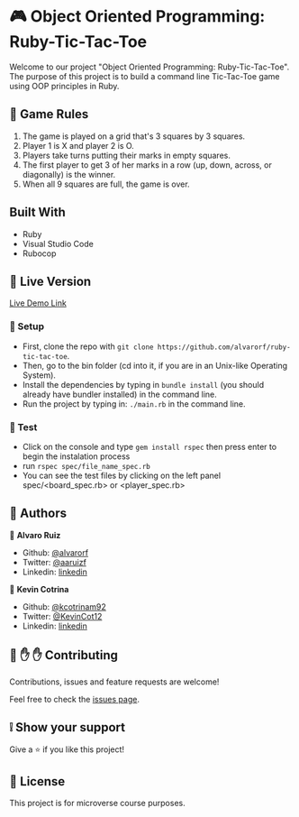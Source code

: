 # :video_game: Object Oriented Programming: Ruby-Tic-Tac-Toe 

Welcome to our project "Object Oriented Programming: Ruby-Tic-Tac-Toe". The purpose of this project is to build a command line Tic-Tac-Toe game using OOP principles in Ruby.

## :hammer: Game Rules
  1. The game is played on a grid that's 3 squares by 3 squares.
  2. Player 1 is X and player 2 is O.
  3. Players take turns putting their marks in empty squares.
  4. The first player to get 3 of her marks in a row (up, down, across, or diagonally) is the winner.
  5. When all 9 squares are full, the game is over.

## Built With

- Ruby
- Visual Studio Code
- Rubocop

## :red_circle: Live Version

  [Live Demo Link](https://repl.it/@kevincotrina/Tic-Tac-Toe#main.rb)

### :construction_worker: Setup

- First, clone the repo with `git clone https://github.com/alvarorf/ruby-tic-tac-toe`.
- Then, go to the bin folder (cd into it, if you are in an Unix-like Operating System).
- Install the dependencies by typing in `bundle install` (you should already have bundler installed) in the command line.
- Run the project by typing in: `./main.rb` in the command line.

### :memo: Test
- Click on the console and type `gem install rspec` then press enter to begin the instalation process
- run `rspec spec/file_name_spec.rb`
- You can see the test files by clicking on the left panel spec/<board_spec.rb> or <player_spec.rb>

## :bust_in_silhouette: Authors

👤 **Alvaro Ruiz**

- Github: [@alvarorf](https://github.com/alvarorf)
- Twitter: [@aaruizf](https://twitter.com/aaruizf)
- Linkedin: [linkedin](https://www.linkedin.com/in/alvaro-r-22810915a/)

👤 **Kevin Cotrina**

- Github: [@kcotrinam92](https://github.com/kcotrinam92)
- Twitter: [@KevinCot12](https://twitter.com/KevinCot12)
- Linkedin: [linkedin](https://www.linkedin.com/in/kevin-cotrina-6208b7149/)

## 🤝 :raised_hand: :raised_hand: Contributing

Contributions, issues and feature requests are welcome!

Feel free to check the [issues page](https://github.com/alvarorf/ruby-tic-tac-toe/issues/).

## :grey_exclamation: Show your support

Give a ⭐️ if you like this project!


## 📝 License

This project is for microverse course purposes.
